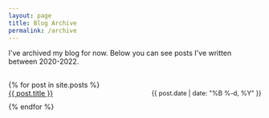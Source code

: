 ```yaml
---
layout: page
title: Blog Archive
permalink: /archive
---
```


I've archived my blog for now. Below you can see posts I've written between 2020-2022.

<ul class="homepage-list" style="list-style:none;padding:1rem 0;">
{% for post in site.posts %}
  <li style="align-items:center;display:flex;flex-wrap:wrap;justify-content:space-between;margin-bottom:10px;">
    <a href="{{ site.baseurl }}{{ post.url }}">{{ post.title }}</a>
    <time style="font-size:90%;" datetime="{{ post.date | date_to_xmlschema }}">{{ post.date | date: "%B %-d, %Y" }}</time>
  </li>
{% endfor %}
</ul>
